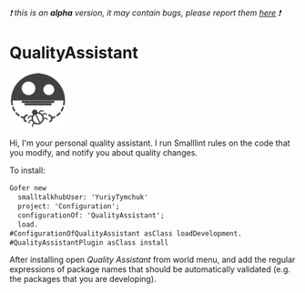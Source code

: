 _:exclamation: this is an **alpha** version, it may contain bugs, please report them [here](https://github.com/Uko/QualityAssistant/issues) :exclamation:_

QualityAssistant
================

![logo](graphics/logo100.png)

Hi, I'm your personal quality assistant. I run Smalllint rules on the code that you modify, and notify you about quality changes.

To install:

    Gofer new
      smalltalkhubUser: 'YuriyTymchuk'
      project: 'Configuration';
      configurationOf: 'QualityAssistant';
      load.
    #ConfigurationOfQualityAssistant asClass loadDevelopment.
    #QualityAssistantPlugin asClass install

After installing open _Quality Assistant_ from world menu, and add the regular expressions of package names that should be automatically validated (e.g. the packages that you are developing).

